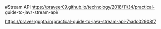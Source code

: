 #Stream API
https://praveer09.github.io/technology/2018/11/24/practical-guide-to-java-stream-api/


https://praveergupta.in/practical-guide-to-java-stream-api-7aadc02908f7
